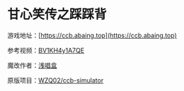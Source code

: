 # 甘心笑传之踩踩背
游戏地址：[https://ccb.abaing.top](https://ccb.abaing.top)

参考视频：[BV1KH4y1A7QE](https://www.bilibili.com/video/BV1KH4y1A7QE)

魔改作者：[浅唱盒](https://wbgx.pw)

原版项目：[WZQ02/ccb-simulator](/WZQ02/ccb-simulator)
